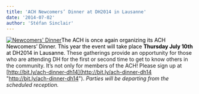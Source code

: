 ```yaml
---
title: 'ACH Newcomers’ Dinner at DH2014 in Lausanne'
date: '2014-07-02'
author: 'Stéfan Sinclair'
---
```

[![Newcomers' Dinner](../../../../../../uploads/2014/07/Dine_dining_eat_eating_fork_knife_meal_meals_place-5121.png)](http://ach.org/wp-content/uploads/2014/07/Dine_dining_eat_eating_fork_knife_meal_meals_place-5121.png)<span style="color: #000000;">The ACH is once again organizing its ACH Newcomers’ Dinner. This year the event will take place **Thursday July 10th** at DH2014 in Lausanne</span><span style="color: #000000;">.</span> These gatherings provide an opportunity for those who are attending DH for the first or second time to get to know others in the community. It’s not only for members of the ACH! Please sign up at [http://bit.ly/ach-dinner-dh14](http://bit.ly/ach-dinner-dh14 "http://bit.ly/ach-dinner-dh14"). *Parties will be departing from the scheduled reception.*